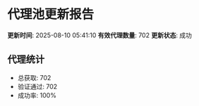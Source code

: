 # 代理池更新报告

**更新时间**: 2025-08-10 05:41:10
**有效代理数量**: 702
**更新状态**:  成功

## 代理统计
- 总获取: 702
- 验证通过: 702
- 成功率: 100%
